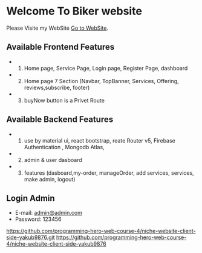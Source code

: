 # Welcome To Biker website

Please Visite my WebSite [Go to WebSite](https://ecommerce-d8a0c.web.app/).

## Available Frontend Features

- 1. Home page, Service Page, Login page, Register Page, dashboard
- 2. Home page 7 Section (Navbar, TopBanner, Services, Offering, reviews,subscribe, footer)
- 3. buyNow button is a Privet Route

## Available Backend Features

- 1. use by material ui, react bootstrap, reate Router v5, Firebase Authentication , Mongodb Atlas,
- 2. admin & user dasboard
- 3. features (dasboard,my-order, manageOrder, add services, services, make admin, logout)

## Login Admin

- E-mail: admin@admin.com
- Password: 123456

https://github.com/programming-hero-web-course-4/niche-website-client-side-yakub9876.git
https://github.com/programming-hero-web-course-4/niche-website-client-side-yakub9876
